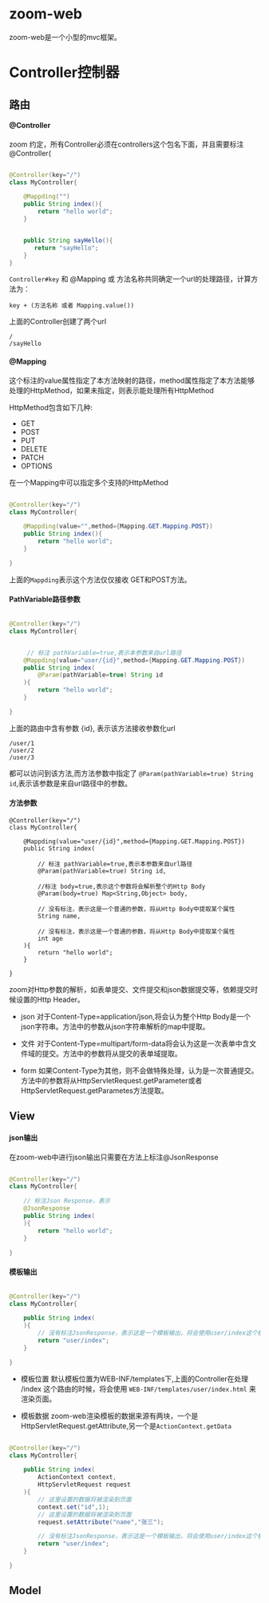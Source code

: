 
# zoom-web

zoom-web是一个小型的mvc框架。


# Controller控制器


## 路由

#### @Controller

zoom 约定，所有Controller必须在controllers这个包名下面，并且需要标注@Controller(

```java

@Controller(key="/")
class MyController{

    @Mappding("")
    public String index(){
        return "hello world";
    }


    public String sayHello(){
       return "sayHello";
    }
}

```

`Controller#key` 和 @Mapping 或 方法名称共同确定一个url的处理路径，计算方法为：

```
key + (方法名称 或者 Mapping.value())
```

上面的Controller创建了两个url

```
/
/sayHello
```



#### @Mapping

这个标注的value属性指定了本方法映射的路径，method属性指定了本方法能够处理的HttpMethod，如果未指定，则表示能处理所有HttpMethod

HttpMethod包含如下几种:
+ GET
+ POST
+ PUT
+ DELETE
+ PATCH
+ OPTIONS

在一个Mapping中可以指定多个支持的HttpMethod

```java

@Controller(key="/")
class MyController{

    @Mappding(value="",method={Mapping.GET.Mapping.POST})
    public String index(){
        return "hello world";
    }

}

```

上面的`Mappding`表示这个方法仅仅接收 GET和POST方法。

#### PathVariable路径参数



```java

@Controller(key="/")
class MyController{


     // 标注 pathVariable=true,表示本参数来自url路径
    @Mappding(value="user/{id}",method={Mapping.GET.Mapping.POST})
    public String index(
        @Param(pathVariable=true) String id
    ){
        return "hello world";
    }

}

```

上面的路由中含有参数 {id}, 表示该方法接收参数化url

```
/user/1
/user/2
/user/3
```
都可以访问到该方法,而方法参数中指定了 `@Param(pathVariable=true) String id`,表示该参数是来自url路径中的参数。


#### 方法参数

```
@Controller(key="/")
class MyController{

    @Mappding(value="user/{id}",method={Mapping.GET.Mapping.POST})
    public String index(

        // 标注 pathVariable=true,表示本参数来自url路径
        @Param(pathVariable=true) String id,

        //标注 body=true,表示这个参数将会解析整个的Http Body
        @Param(body=true) Map<String,Object> body,

        // 没有标注，表示这是一个普通的参数，将从Http Body中提取某个属性
        String name,

        // 没有标注，表示这是一个普通的参数，将从Http Body中提取某个属性
        int age
    ){
        return "hello world";
    }

}

```


zoom对Http参数的解析，如表单提交、文件提交和json数据提交等，依赖提交时候设置的Http Header。

+ json
对于Content-Type=application/json,将会认为整个Http Body是一个json字符串。方法中的参数从json字符串解析的map中提取。

+ 文件
对于Content-Type=multipart/form-data将会认为这是一次表单中含文件域的提交。方法中的参数将从提交的表单域提取。

+ form
如果Content-Type为其他，则不会做特殊处理，认为是一次普通提交。方法中的参数将从HttpServletRequest.getParameter或者HttpServletRequest.getParametes方法提取。



## View

#### json输出

在zoom-web中进行json输出只需要在方法上标注@JsonResponse

```java

@Controller(key="/")
class MyController{

    // 标注Json Response，表示
    @JsonResponse
    public String index(
    ){
        return "hello world";
    }

}
```

#### 模板输出


```java

@Controller(key="/")
class MyController{

    public String index(
    ){
        // 没有标注JsonResponse，表示这是一个模板输出，将会使用user/index这个模板来进行渲染。
        return "user/index";
    }

}
```


+ 模板位置
默认模板位置为WEB-INF/templates下,上面的Controller在处理 /index 这个路由的时候，将会使用 `WEB-INF/templates/user/index.html` 来渲染页面。

+ 模板数据
zoom-web渲染模板的数据来源有两块，一个是HttpServletRequest.getAttribute,另一个是`ActionContext.getData`


```java

@Controller(key="/")
class MyController{

    public String index(
        ActionContext context,
        HttpServletRequest request
    ){
        // 这里设置的数据将被渲染到页面
        context.set("id",1);
        // 这里设置的数据将被渲染到页面
        request.setAttribute("name","张三");

        // 没有标注JsonResponse，表示这是一个模板输出，将会使用user/index这个模板来进行渲染。
        return "user/index";
    }

}
```


## Model








